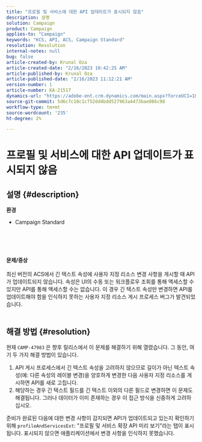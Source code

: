 ```yaml
---
title: "프로필 및 서비스에 대한 API 업데이트가 표시되지 않음"
description: 설명
solution: Campaign
product: Campaign
applies-to: "Campaign"
keywords: "KCS, API, ACS, Campaign Standard"
resolution: Resolution
internal-notes: null
bug: false
article-created-by: Krunal Oza
article-created-date: "2/16/2023 10:42:25 AM"
article-published-by: Krunal Oza
article-published-date: "2/16/2023 11:12:21 AM"
version-number: 1
article-number: KA-21517
dynamics-url: "https://adobe-ent.crm.dynamics.com/main.aspx?forceUCI=1&pagetype=entityrecord&etn=knowledgearticle&id=43008395-e6ad-ed11-aad1-6045bd006793"
source-git-commit: 5d6c7c10c1c752dd4bdd527963a4473bae086c98
workflow-type: tm+mt
source-wordcount: '235'
ht-degree: 2%

---
```


# 프로필 및 서비스에 대한 API 업데이트가 표시되지 않음

## 설명 {#description}

<b>환경</b>
- Campaign Standard

<br><br> <br><br><b>문제/증상</b><br><br>최신 버전의 ACS에서 긴 텍스트 속성에 사용자 지정 리소스 변경 사항을 게시할 때 API가 업데이트되지 않습니다. 속성은 UI의 수동 또는 워크플로우 조회를 통해 액세스할 수 있지만 API를 통해 액세스할 수는 없습니다. 이 경우 긴 텍스트 속성만 변경하면 API를 업데이트해야 함을 인식하지 못하는 사용자 지정 리소스 게시 프로세스 버그가 발견되었습니다.
<br> <br>

## 해결 방법 {#resolution}


현재 `CAMP-47983` 은 향후 릴리스에서 이 문제를 해결하기 위해 열렸습니다. 그 동안, 여기 두 가지 해결 방법이 있습니다.

1. API 게시 프로세스에서 긴 텍스트 속성을 고려하지 않으므로 길이가 아닌 텍스트 속성(예: 다른 속성의 레이블 변경)을 양호하게 변경한 다음 사용자 지정 리소스를 게시하면 API를 새로 고칩니다.
2. 해당하는 경우 긴 텍스트 필드를 긴 텍스트 이외의 다른 필드로 변경하면 이 문제도 해결됩니다. 그러나 데이터가 이미 존재하는 경우 이 접근 방식을 신중하게 고려하십시오.


준비가 완료된 다음에 대한 변경 사항이 감지되면 API가 업데이트되고 있는지 확인하기 위해 `profileAndServicesExt`: &quot;프로필 및 서비스 확장 API 미리 보기&quot;라는 탭이 표시됩니다. 표시되지 않으면 애플리케이션에서 변경 사항을 인식하지 못했습니다.
